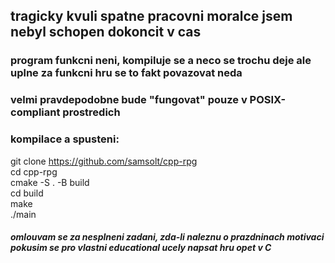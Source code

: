 ## tragicky kvuli spatne pracovni moralce jsem nebyl schopen dokoncit v cas
### program funkcni neni, kompiluje se a neco se trochu deje ale uplne za funkcni hru se to fakt povazovat neda
### velmi pravdepodobne bude "fungovat" pouze v POSIX-compliant prostredich

### kompilace a spusteni:
git clone https://github.com/samsolt/cpp-rpg  
cd cpp-rpg  
cmake -S . -B build  
cd build  
make  
./main  

##### omlouvam se za nesplneni zadani, zda-li naleznu o prazdninach motivaci pokusim se pro vlastni educational ucely napsat hru opet v C
